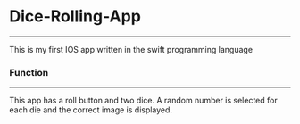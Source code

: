 # Dice-Rolling-App
---
This is my first IOS app written in the swift programming language

### Function
---
This app has a roll button and two dice. A random number is selected for each die and the correct image is displayed.
